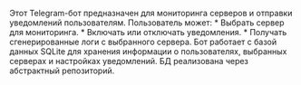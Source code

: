 Этот Telegram-бот предназначен для мониторинга
    серверов и отправки уведомлений пользователям.
    Пользователь может:
    * Выбрать сервер для мониторинга.
    * Включать или отключать уведомления.
    * Получать сгенерированные логи с выбранного сервера.
Бот работает с базой данных SQLite 
    для хранения информации о пользователях, выбранных серверах
    и настройках уведомлений. БД реализована через абстрактный 
    репозиторий.

